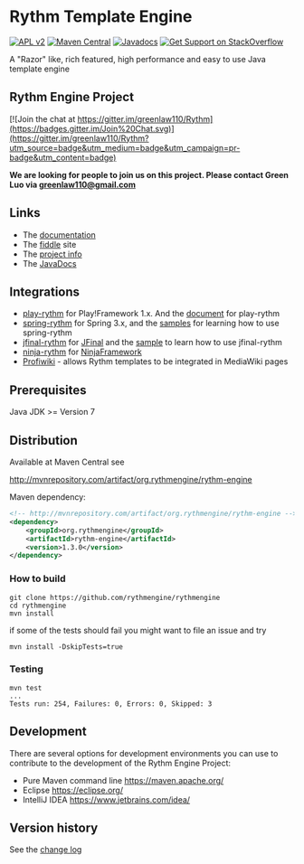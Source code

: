 Rythm Template Engine
======================

[![APL v2](https://img.shields.io/badge/license-Apache%202-blue.svg)](http://www.apache.org/licenses/LICENSE-2.0.html)
[![Maven Central](https://img.shields.io/maven-central/v/org.rythmengine/rythm-engine.svg)](https://central.sonatype.dev/artifact/org.rythmengine/rythm-engine/1.4.1/versions)
[![Javadocs](http://www.javadoc.io/badge/org.rythmengine/rythm-engine.svg?color=blue)](https://www.javadoc.io/doc/org.rythmengine/rythm-engine/latest/index.html)
[![Get Support on StackOverflow](https://img.shields.io/stackexchange/stackoverflow/t/rythm.svg)](https://stackoverflow.com/questions/tagged/rythm)


A "Razor" like, rich featured, high performance and easy to use Java template engine


## Rythm Engine Project ##
[![Join the chat at https://gitter.im/greenlaw110/Rythm](https://badges.gitter.im/Join%20Chat.svg)](https://gitter.im/greenlaw110/Rythm?utm_source=badge&utm_medium=badge&utm_campaign=pr-badge&utm_content=badge)

**We are looking for people to join us on this project. Please contact Green Luo via greenlaw110@gmail.com**

## Links ##

* The [documentation](http://rythmengine.org/doc/index)
* The [fiddle](http://fiddle.rythmengine.org/) site
* The [project info](https://rythmengine.github.io/rythmengine/project-info.html)
* The [JavaDocs](https://rythmengine.github.io/rythmengine/apidocs/index.html)

## Integrations ##

* [play-rythm](https://github.com/greenlaw110/play-rythm) for Play!Framework 1.x. And the [document](http://www.playframework.com/modules/rythm-1.0.0-20121210/home) for play-rythm
* [spring-rythm](https://github.com/greenlaw110/spring-rythm) for Spring 3.x, and the [samples](https://github.com/greenlaw110/spring-rythm-samples) for learning how to use spring-rythm
* [jfinal-rythm](https://github.com/greenlaw110/jfinal-rythm) for [JFinal](http://www.jfinal.com/) and the [sample](https://github.com/greenlaw110/jfinal-bbs) to learn how to use jfinal-rythm
* [ninja-rythm](https://github.com/ninjaframework/ninja-rythm) for [NinjaFramework](http://www.ninjaframework.org/)
* [Profiwiki](http://www.profiwiki.de) - allows Rythm templates to be integrated in MediaWiki pages 

## Prerequisites ##
Java JDK >= Version 7

## Distribution ##
Available at Maven Central see 

http://mvnrepository.com/artifact/org.rythmengine/rythm-engine

Maven dependency:

```xml
<!-- http://mvnrepository.com/artifact/org.rythmengine/rythm-engine -->
<dependency>
    <groupId>org.rythmengine</groupId>
    <artifactId>rythm-engine</artifactId>
    <version>1.3.0</version>
</dependency>
```

### How to build
```
git clone https://github.com/rythmengine/rythmengine
cd rythmengine
mvn install
```

if some of the tests should fail you might want to file an issue and try
```
mvn install -DskipTests=true
```

### Testing
```
mvn test
...
Tests run: 254, Failures: 0, Errors: 0, Skipped: 3
```

## Development ##
There are several options for development environments you can use to contribute to the development of
the Rythm Engine Project:
* Pure Maven command line https://maven.apache.org/
* Eclipse https://eclipse.org/
* IntelliJ IDEA https://www.jetbrains.com/idea/

## Version history

See the [change log](CHANGELOG.md)
